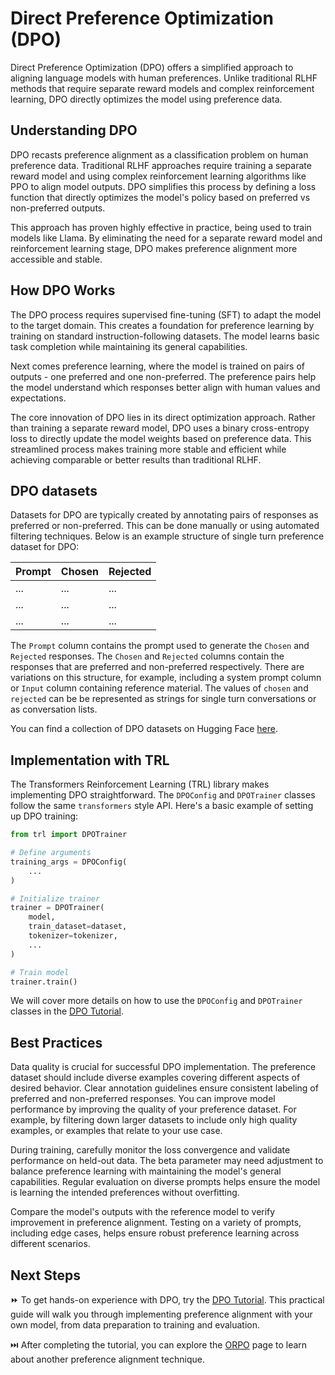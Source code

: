 # Direct Preference Optimization (DPO)

Direct Preference Optimization (DPO) offers a simplified approach to aligning language models with human preferences. Unlike traditional RLHF methods that require separate reward models and complex reinforcement learning, DPO directly optimizes the model using preference data.

## Understanding DPO

DPO recasts preference alignment as a classification problem on human preference data. Traditional RLHF approaches require training a separate reward model and using complex reinforcement learning algorithms like PPO to align model outputs. DPO simplifies this process by defining a loss function that directly optimizes the model's policy based on preferred vs non-preferred outputs.

This approach has proven highly effective in practice, being used to train models like Llama. By eliminating the need for a separate reward model and reinforcement learning stage, DPO makes preference alignment more accessible and stable.

## How DPO Works

The DPO process requires supervised fine-tuning (SFT) to adapt the model to the target domain. This creates a foundation for preference learning by training on standard instruction-following datasets. The model learns basic task completion while maintaining its general capabilities.

Next comes preference learning, where the model is trained on pairs of outputs - one preferred and one non-preferred. The preference pairs help the model understand which responses better align with human values and expectations.

The core innovation of DPO lies in its direct optimization approach. Rather than training a separate reward model, DPO uses a binary cross-entropy loss to directly update the model weights based on preference data. This streamlined process makes training more stable and efficient while achieving comparable or better results than traditional RLHF.

## DPO datasets

Datasets for DPO are typically created by annotating pairs of responses as preferred or non-preferred. This can be done manually or using automated filtering techniques. Below is an example structure of single turn preference dataset for DPO:

| Prompt | Chosen | Rejected |
|--------|--------|----------|
| ...    | ...    | ...      |
| ...    | ...    | ...      |
| ...    | ...    | ...      |

The `Prompt` column contains the prompt used to generate the `Chosen` and `Rejected` responses. The `Chosen` and `Rejected` columns contain the responses that are preferred and non-preferred respectively. There are variations on this structure, for example, including a system prompt column or `Input` column containing reference material. The values of `chosen` and `rejected` can be be represented as strings for single turn conversations or as conversation lists. 

You can find a collection of DPO datasets on Hugging Face [here](https://huggingface.co/collections/argilla/preference-datasets-for-dpo-656f0ce6a00ad2dc33069478).

## Implementation with TRL

The Transformers Reinforcement Learning (TRL) library makes implementing DPO straightforward. The `DPOConfig` and `DPOTrainer` classes follow the same `transformers` style API.
Here's a basic example of setting up DPO training:

```python
from trl import DPOTrainer

# Define arguments
training_args = DPOConfig(
    ...
)

# Initialize trainer
trainer = DPOTrainer(
    model,
    train_dataset=dataset,
    tokenizer=tokenizer,
    ...
)

# Train model
trainer.train()
```

We will cover more details on how to use the `DPOConfig` and `DPOTrainer` classes in the [DPO Tutorial](./notebooks/dpo_finetuning_example.ipynb).

## Best Practices

Data quality is crucial for successful DPO implementation. The preference dataset should include diverse examples covering different aspects of desired behavior. Clear annotation guidelines ensure consistent labeling of preferred and non-preferred responses. You can improve model performance by improving the quality of your preference dataset. For example, by filtering down larger datasets to include only high quality examples, or examples that relate to your use case.

During training, carefully monitor the loss convergence and validate performance on held-out data. The beta parameter may need adjustment to balance preference learning with maintaining the model's general capabilities. Regular evaluation on diverse prompts helps ensure the model is learning the intended preferences without overfitting.

Compare the model's outputs with the reference model to verify improvement in preference alignment. Testing on a variety of prompts, including edge cases, helps ensure robust preference learning across different scenarios.

## Next Steps

⏩ To get hands-on experience with DPO, try the [DPO Tutorial](./notebooks/dpo_finetuning_example.ipynb). This practical guide will walk you through implementing preference alignment with your own model, from data preparation to training and evaluation. 

⏭️ After completing the tutorial, you can explore the [ORPO](./orpo.md) page to learn about another preference alignment technique.